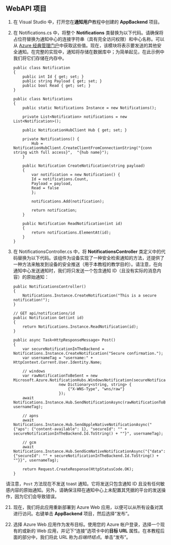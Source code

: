 ## WebAPI 项目

1. 在 Visual Studio 中，打开您在**通知用户**教程中创建的 **AppBackend** 项目。
2. 在 Notifications.cs 中，将整个 **Notifications** 类替换为以下代码。请确保将占位符替换为通知中心的连接字符串（具有完全访问权限）和中心名称。可以从 [Azure 经典管理门户](http://manage.windowsazure.cn)中获取这些值。现在，该模块将表示要发送的其他安全通知。在完整的实现中，通知将存储在数据库中；为简单起见，在此示例中我们将它们存储在内存中。

    ```
    public class Notification
    {
        public int Id { get; set; }
        public string Payload { get; set; }
        public bool Read { get; set; }
    }

    public class Notifications
    {
        public static Notifications Instance = new Notifications();

        private List<Notification> notifications = new List<Notification>();

        public NotificationHubClient Hub { get; set; }

        private Notifications() {
            Hub = NotificationHubClient.CreateClientFromConnectionString("{conn string with full access}", 	"{hub name}");
        }

        public Notification CreateNotification(string payload)
        {
            var notification = new Notification() {
            Id = notifications.Count,
            Payload = payload,
            Read = false
            };

            notifications.Add(notification);

            return notification;
        }

        public Notification ReadNotification(int id)
        {
            return notifications.ElementAt(id);
        }
    }
    ```

20. 在 NotificationsController.cs 中，将 **NotificationsController** 类定义中的代码替换为以下代码。该组件为设备实现了一种安全检索通知的方法，还提供了一种方法来触发到设备的安全推送（用于本教程的教学目的）。请注意，在向通知中心发送通知时，我们将只发送一个包含通知 ID（且没有实际的消息内容）的原始通知：

    ```
    public NotificationsController()
    {
        Notifications.Instance.CreateNotification("This is a secure notification!");
    }

    // GET api/notifications/id
    public Notification Get(int id)
    {
        return Notifications.Instance.ReadNotification(id);
    }

    public async Task<HttpResponseMessage> Post()
    {
        var secureNotificationInTheBackend = Notifications.Instance.CreateNotification("Secure confirmation.");
        var usernameTag = "username:" + HttpContext.Current.User.Identity.Name;

        // windows
        var rawNotificationToBeSent = new Microsoft.Azure.NotificationHubs.WindowsNotification(secureNotificationInTheBackend.Id.ToString(),
                        new Dictionary<string, string> {
                            {"X-WNS-Type", "wns/raw"}
                        });
        await Notifications.Instance.Hub.SendNotificationAsync(rawNotificationToBeSent, usernameTag);

        // apns
        await Notifications.Instance.Hub.SendAppleNativeNotificationAsync("{"aps": {"content-available": 1}, "secureId": "" + secureNotificationInTheBackend.Id.ToString() + ""}", usernameTag);

        // gcm
        await Notifications.Instance.Hub.SendGcmNativeNotificationAsync("{"data": {"secureId": "" + secureNotificationInTheBackend.Id.ToString() + ""}}", usernameTag);

        return Request.CreateResponse(HttpStatusCode.OK);
    }
    ```

请注意，`Post` 方法现在不发送 toast 通知。它将发送只包含通知 ID 且没有任何敏感内容的原始通知。另外，请确保注释在通知中心上未配置其凭据的平台的发送操作，因为它们会导致错误。

21. 现在，我们将此应用重新部署到 Azure Web 应用，以便可以从所有设备对其进行访问。右键单击 **AppBackend** 项目，然后选择“发布”。

24. 选择 Azure Web 应用作为发布目标。使用您的 Azure 帐户登录，选择一个现有的或新的 Web 应用，并记下“连接”选项卡中的**目标 URL** 属性。在本教程后面的部分中，我们将此 URL 称为*后端终结点*。单击“发布”。

<!---HONumber=82-->